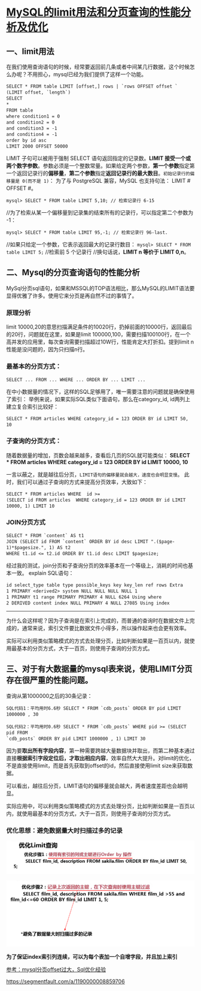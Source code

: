 # [MySQL的limit用法和分页查询的性能分析及优化](https://segmentfault.com/a/1190000008859706)



## 一、limit用法

在我们使用查询语句的时候，经常要返回前几条或者中间某几行数据，这个时候怎么办呢？不用担心，mysql已经为我们提供了这样一个功能。

```
SELECT * FROM table LIMIT [offset,] rows | `rows OFFSET offset ` 
(LIMIT offset, `length`)
SELECT
*
FROM table
where condition1 = 0
and condition2 = 0
and condition3 = -1
and condition4 = -1
order by id asc
LIMIT 2000 OFFSET 50000

```

LIMIT 子句可以被用于强制 SELECT 语句返回指定的记录数。**LIMIT 接受一个或两个数字参数**。参数必须是一个整数常量。如果给定两个参数，**第一个参数**指定第一个返回记录行的**偏移量**，**第二个参数**指定**返回记录行的最大数目**。`初始记录行的偏移量是 0(而不是 1)`： 为了与 PostgreSQL 兼容，MySQL 也支持句法： LIMIT # OFFSET #。

```
mysql> SELECT * FROM table LIMIT 5,10; // 检索记录行 6-15 

```

//为了检索从某一个偏移量到记录集的结束所有的记录行，可以指定第二个参数为 -1：

```
mysql> SELECT * FROM table LIMIT 95,-1; // 检索记录行 96-last. 

```

//如果只给定一个参数，它表示返回最大的记录行数目： 
`mysql> SELECT * FROM table LIMIT 5;` //检索前 5 个记录行 
//换句话说，**LIMIT n 等价于 LIMIT 0,n**。

## 二、Mysql的分页查询语句的性能分析

MySql分页sql语句，如果和MSSQL的TOP语法相比，那么MySQL的LIMIT语法要显得优雅了许多。使用它来分页是再自然不过的事情了。

### 原理分析

limit 10000,20的意思扫描满足条件的10020行，扔掉前面的10000行，返回最后的20行，问题就在这里，如果是limit 100000,100，需要扫描100100行，在一个高并发的应用里，每次查询需要扫描超过10W行，性能肯定大打折扣。提到limit n性能是没问题的，因为只扫描n行。

### **最基本的分页方式：**

```
SELECT ... FROM ... WHERE ... ORDER BY ... LIMIT ... 

```

在中小数据量的情况下，这样的SQL足够用了，唯一需要注意的问题就是确保使用了索引：
举例来说，如果实际SQL类似下面语句，那么在category_id, id两列上建立复合索引比较好：

```
SELECT * FROM articles WHERE category_id = 123 ORDER BY id LIMIT 50, 10

```

### **子查询的分页方式：**

随着数据量的增加，页数会越来越多，查看后几页的SQL就可能类似：
**SELECT \* FROM articles WHERE category_id = 123 ORDER BY id LIMIT 10000, 10**

一言以蔽之，就是越往后分页，`LIMIT语句的偏移量就会越大，速度也会明显变慢`。
此时，我们可以通过子查询的方式来提高分页效率，大致如下：

```
SELECT * FROM articles WHERE  id >=  
(SELECT id FROM articles  WHERE category_id = 123 ORDER BY id LIMIT 10000, 1) LIMIT 10 

```

### **JOIN分页方式**

```
SELECT * FROM `content` AS t1   
JOIN (SELECT id FROM `content` ORDER BY id desc LIMIT ".($page-1)*$pagesize.", 1) AS t2   
WHERE t1.id <= t2.id ORDER BY t1.id desc LIMIT $pagesize; 

```

经过我的测试，join分页和子查询分页的效率基本在一个等级上，消耗的时间也基本一致。 
explain SQL语句：

```
id select_type table type possible_keys key key_len ref rows Extra
1 PRIMARY <derived2> system NULL NULL NULL NULL 1  
1 PRIMARY t1 range PRIMARY PRIMARY 4 NULL 6264 Using where
2 DERIVED content index NULL PRIMARY 4 NULL 27085 Using index

```

------

为什么会这样呢？因为子查询是在索引上完成的，而普通的查询时在数据文件上完成的，通常来说，索引文件要比数据文件小得多，所以操作起来也会更有效率。

实际可以利用类似策略模式的方式去处理分页，比如判断如果是一百页以内，就使用最基本的分页方式，大于一百页，则使用子查询的分页方式。

## 三、对于有大数据量的mysql表来说，使用LIMIT分页存在很严重的性能问题。

查询从第1000000之后的30条记录：

```
SQL代码1：平均用时6.6秒 SELECT * FROM `cdb_posts` ORDER BY pid LIMIT 1000000 , 30

SQL代码2：平均用时0.6秒 SELECT * FROM `cdb_posts` WHERE pid >= (SELECT pid FROM  
`cdb_posts` ORDER BY pid LIMIT 1000000 , 1) LIMIT 30

```

因为要**取出所有字段内容**，第一种需要跨越大量数据块并取出，而第二种基本通过直接**根据索引字段定位后，才取出相应内容**，效率自然大大提升。对limit的优化，不是直接使用limit，而是首先获取到offset的id，然后直接使用limit size来获取数据。

可以看出，越往后分页，LIMIT语句的偏移量就会越大，两者速度差距也会越明显。

实际应用中，可以利用类似策略模式的方式去处理分页，比如判断如果是一百页以内，就使用最基本的分页方式，大于一百页，则使用子查询的分页方式。

### **优化思想：避免数据量大时扫描过多的记录**

![3980835387-58da0dc13597a_articlex](image-201710311830/3980835387-58da0dc13597a_articlex.png)

![895129118-58da0e518606c_articlex](image-201710311830/895129118-58da0e518606c_articlex.png)



**为了保证index索引列连续，可以为每个表加一个自增字段，并且加上索引**

[参考：mysql分页offset过大，Sql优化经验](https://segmentfault.com/a/1190000005007706)



https://segmentfault.com/a/1190000008859706